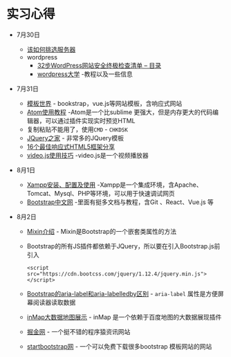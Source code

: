 # 实习心得

* 7月30日
  * [该如何挑选服务器](https://blog.csdn.net/qq_37187976/article/details/81011659)  
  * wordpress
    * [32步WordPress网站安全终极检查清单 – 目录](http://wpchina.org/32-step-checklist-security-your-wordpress-site-5076/)  
    * [wordpress大学](https://www.wpdaxue.com/) -教程以及一些信息

* 7月31日
  * [模板世界](http://www.templatesy.com) - bookstrap，vue.js等网站模板，含响应式网站
  * [Atom使用教程](http://wiki.jikexueyuan.com/project/atom/)  -Atom是一个比sublime 更强大，但是内存更大的代码编辑器，可以通过插件实现实时预览HTML
  * 复制粘贴不能用了，使用`CMD` - `CHKDSK`  
  * [JQuery之家](http://www.htmleaf.com/) - 非常多的JQuery模板
  * [16个最佳响应式HTML5框架分享](http://www.runoob.com/w3cnote/16-best-free-responsive-html5-frameworks.html)
  * [video.js使用技巧](https://www.awaimai.com/2053.html)  -video.js是一个视频播放器

* 8月1日
  * [Xampp安装、配置及使用](https://blog.csdn.net/liuxiaoniudechuntian/article/details/52800551) -Xampp是一个集成环境，含Apache、Tomcat、Mysql、PHP等环境，可以用于快速调试网页
  * [Bootstrap中文网](http://www.bootcss.com/)  -里面有挺多文档与教程，含Git 、React、Vue.js 等  

* 8月2日

  * [Mixin介绍](https://blog.csdn.net/ixygj197875/article/details/78579924)  - Mixin是Bootstrap的一个嵌套类属性的方法

  * Bootstrap的所有JS插件都依赖于JQuery，所以要在引入Bootstrap.js前引入

    `<script src="https://cdn.bootcss.com/jquery/1.12.4/jquery.min.js"></script>`  

  * [Bootstrap的aria-label和aria-labelledby区别](https://blog.csdn.net/liuyan19891230/article/details/50452835)  - `aria-label`  属性是方便屏幕阅读器读取数据

  * [inMap大数据地图展示](http://inmap.talkingdata.com/#/docs/v2/introduce)  - inMap 是一个依赖于百度地图的大数据展现插件

  * [掘金网](https://juejin.im/pins)  - 一个挺不错的程序猿资讯网站

  * [startbootstrap网](https://startbootstrap.com/)  - 一个可以免费下载很多bootstrap 模板网站的网站

